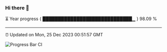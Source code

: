 ### Hi there 👋

⏳ Year progress { █████████████████████████████▁ } 98.09 %

---

⏰ Updated on Mon, 25 Dec 2023 00:51:57 GMT

![Progress Bar CI](https://github.com/liununu/liununu/workflows/Progress%20Bar%20CI/badge.svg)
